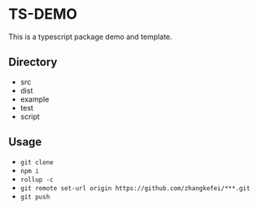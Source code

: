 # TS-DEMO

This is a typescript package demo and template.

## Directory

- src
- dist
- example
- test
- script

## Usage

- `git clone`
- `npm i`
- `rollup -c`
- `git remote set-url origin https://github.com/zhangkefei/***.git`
- `git push`
